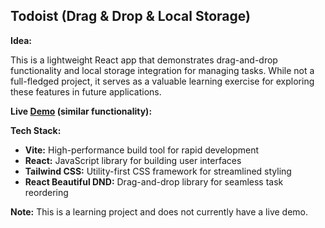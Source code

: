 ## Todoist (Drag & Drop & Local Storage)

**Idea:**

This is a lightweight React app that demonstrates drag-and-drop functionality and local storage integration for managing tasks. While not a full-fledged project, it serves as a valuable learning exercise for exploring these features in future applications.

**Live [Demo](https://notmatta.github.io/todoist/) (similar functionality):** 

**Tech Stack:**

* **Vite:** High-performance build tool for rapid development
* **React:** JavaScript library for building user interfaces
* **Tailwind CSS:** Utility-first CSS framework for streamlined styling
* **React Beautiful DND:** Drag-and-drop library for seamless task reordering

**Note:** This is a learning project and does not currently have a live demo. 
